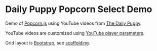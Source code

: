 Daily Puppy Popcorn Select Demo
===============================
Demo of [Popcorn.js][popcornjs] using YouTube videos from
[The Daily Puppy][dailypuppy].

YouTube videos are customized using [YouTube player parameters][youtube-params].

Grid layout is [Bootstrap][bootstrap], see [scaffolding][bootstrap-scaffolding].

[popcornjs]: http://popcornjs.org
[dailypuppy]: http://www.dailypuppy.com
[youtube-params]: https://developers.google.com/youtube/player_parameters#Parameters
[bootstrap]: http://twitter.github.com/bootstrap
[bootstrap-scaffolding]: http://twitter.github.com/bootstrap/scaffolding.html
